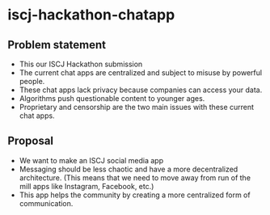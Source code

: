 # iscj-hackathon-chatapp
## Problem statement
* This our ISCJ Hackathon submission<br>
* The current chat apps are centralized and subject to misuse by powerful people. <br> 
* These chat apps lack privacy because companies can access your data. <br>
* Algorithms push questionable content to younger ages.  <br>
* Proprietary and censorship are the two main issues with these current chat apps. <br>

## Proposal
* We want to make an ISCJ social media app<br>
* Messaging should be less chaotic and have a more decentralized architecture.  (This means that 
  we need to move away from run of the mill apps like Instagram, Facebook, etc.) <br>
* This app helps the community by creating a more centralized form of communication.<br>
